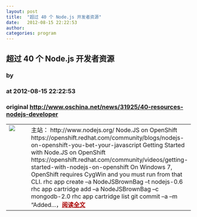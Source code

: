 ```yaml
---
layout: post
title:  "超过 40 个 Node.js 开发者资源"
date:   2012-08-15 22:22:53
author: 
categories: program
---
```


## 超过 40 个 Node.js 开发者资源
### by 
### at 2012-08-15 22:22:53
### original <http://www.oschina.net/news/31925/40-resources-nodejs-developer>

<table width="100%"><tr>
			<td valign="top" width="100"><a href="http://www.oschina.net/news/31925/40-resources-nodejs-developer"><img src="http://www.oschina.net/img/logo/nodejs.gif" border="0"></a></td>			<td valign="top">主站： http://www.nodejs.org/ Node.JS on OpenShift https://openshift.redhat.com/community/blogs/nodejs-on-openshift-you-bet-your-javascript Getting Started with Node.JS on OpenShift https://openshift.redhat.com/community/videos/getting-started-with-nodejs-on-openshift On Windows 7, OpenShift requires CygWin and you must run from that CLI. rhc app create –a NodeJSBrownBag –t nodejs-0.6 rhc app cartridge add –a NodeJSBrownBag –c mongodb-2.0 rhc app cartridge list git commit –a –m “Added...，<a href="http://www.oschina.net/news/31925/40-resources-nodejs-developer?from=rss" style="font-weight:bold;color:#a00">阅读全文</a></td>
			</tr></table>